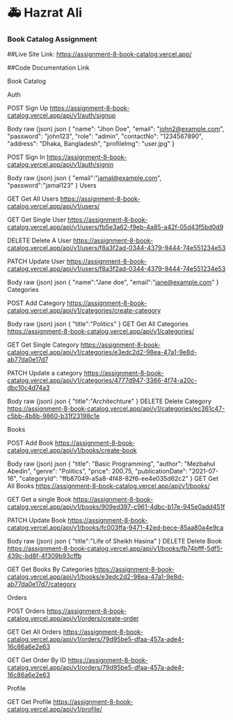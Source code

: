 # 🚑 Hazrat Ali

### Book Catalog Assignment

##Live Site Link: https://assignment-8-book-catalog.vercel.app/

##Code Documentation Link 

Book Catalog

Auth

POST
Sign Up
https://assignment-8-book-catalog.vercel.app/api/v1/auth/signup

Body
raw (json)
json
{
  "name": "Jhon Doe",
  "email": "john2@example.com",
  "password": "john123",
  "role": "admin",
  "contactNo": "1234567890",
  "address": "Dhaka, Bangladesh",
  "profileImg": "user.jpg"
}

POST
Sign In
https://assignment-8-book-catalog.vercel.app/api/v1/auth/signin

Body
raw (json)
json
{
    "email":"jamal@example.com",
    "password":"jamal123"
}
Users

GET
Get All Users
https://assignment-8-book-catalog.vercel.app/api/v1/users/

GET
Get Single User
https://assignment-8-book-catalog.vercel.app/api/v1/users/fb5e3a62-f9eb-4a85-a42f-05d43f5bd0d9

DELETE
Delete A User
https://assignment-8-book-catalog.vercel.app/api/v1/users/f8a3f2ad-0344-4379-9444-74e551234e53

PATCH
Update User
https://assignment-8-book-catalog.vercel.app/api/v1/users/f8a3f2ad-0344-4379-9444-74e551234e53

Body
raw (json)
json
{
    "name":"Jane doe",
    "email":"jane@example.com"
}
Categories

POST
Add Category
https://assignment-8-book-catalog.vercel.app/api/v1/categories/create-category

Body
raw (json)
json
{
    "title":"Politics"
}
GET
Get All Categories
https://assignment-8-book-catalog.vercel.app/api/v1/categories/

GET
Get Single Category
https://assignment-8-book-catalog.vercel.app/api/v1/categories/e3edc2d2-98ea-47a1-9e8d-ab77da0e17d7

PATCH
Update a category
https://assignment-8-book-catalog.vercel.app/api/v1/categories/4777d947-3366-4f74-a20c-dbc10c4d74a3

Body
raw (json)
json
{
    "title":"Architechture"
}
DELETE
Delete Category
https://assignment-8-book-catalog.vercel.app/api/v1/categories/ec361c47-c5bb-4b8b-9860-b31f23198c1e

Books

POST
Add Book
https://assignment-8-book-catalog.vercel.app/api/v1/books/create-book

Body
raw (json)
json
{
  "title": "Basic Programming",
  "author": "Mezbahul Abedin",
  "genre": "Politics",
  "price": 200.75,
  "publicationDate": "2021-07-16",
  "categoryId": "ffb87049-a5a8-4f48-82f6-ee4e035d62c2"
}
GET
Get All Books
https://assignment-8-book-catalog.vercel.app/api/v1/books/

GET
Get a single Book
https://assignment-8-book-catalog.vercel.app/api/v1/books/909ed397-c961-4dbc-b17e-945e0add451f

PATCH
Update Book
https://assignment-8-book-catalog.vercel.app/api/v1/books/fc003ffa-9471-42ed-bece-85aa80a4e9ca

Body
raw (json)
json
{
    "title":"Life of Sheikh Hasina"
}
DELETE
Delete Book
https://assignment-8-book-catalog.vercel.app/api/v1/books/fb74bfff-5df5-439c-bd8f-4f309b93cffb

GET
Get Books By Categories
https://assignment-8-book-catalog.vercel.app/api/v1/books/e3edc2d2-98ea-47a1-9e8d-ab77da0e17d7/category

Orders

POST
Orders
https://assignment-8-book-catalog.vercel.app/api/v1/orders/create-order

GET
Get All Orders
https://assignment-8-book-catalog.vercel.app/api/v1/orders/79d95be5-dfaa-457a-ade4-16c86a6e2e63

GET
Get Order By ID
https://assignment-8-book-catalog.vercel.app/api/v1/orders/79d95be5-dfaa-457a-ade4-16c86a6e2e63

Profile

GET
Get Profile
https://assignment-8-book-catalog.vercel.app/api/v1/profile/